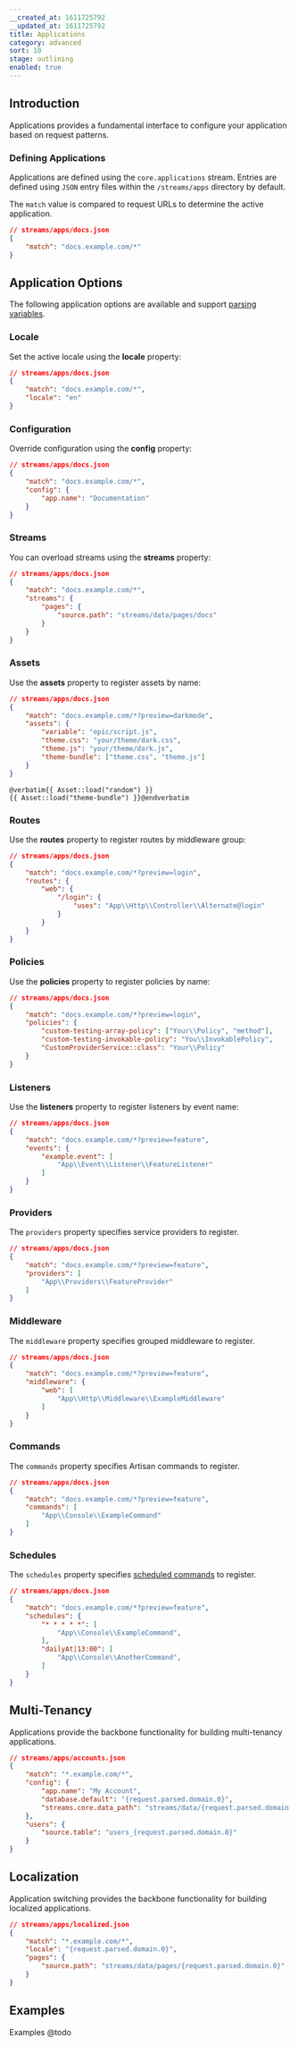 ```yaml
---
__created_at: 1611725792
__updated_at: 1611725792
title: Applications
category: advanced
sort: 10
stage: outlining
enabled: true
---
```


## Introduction

Applications provides a fundamental interface to configure your application based on request patterns.

### Defining Applications

Applications are defined using the `core.applications` stream. Entries are defined using `JSON` entry files within the `/streams/apps` directory by default.

The `match` value is compared to request URLs to determine the active application.

```json
// streams/apps/docs.json
{
    "match": "docs.example.com/*"
}
```

## Application Options

The following application options are available and support [parsing variables](parsing).

### Locale

Set the active locale using the **locale** property:

```json
// streams/apps/docs.json
{
    "match": "docs.example.com/*",
    "locale": "en"
}
```

### Configuration

Override configuration using the **config** property:

```json
// streams/apps/docs.json
{
    "match": "docs.example.com/*",
    "config": {
        "app.name": "Documentation"
    }
}
```

### Streams

You can overload streams using the **streams** property:

```json
// streams/apps/docs.json
{
    "match": "docs.example.com/*",
    "streams": {
        "pages": {
            "source.path": "streams/data/pages/docs"
        }
    }
}
```

### Assets

Use the **assets** property to register assets by name:

```json
// streams/apps/docs.json
{
    "match": "docs.example.com/*?preview=darkmode",
    "assets": {
        "variable": "epic/script.js",
        "theme.css": "your/theme/dark.css",
        "theme.js": "your/theme/dark.js",
        "theme-bundle": ["theme.css", "theme.js"]
    }
}
```

```blade
@verbatim{{ Asset::load("random") }}
{{ Asset::load("theme-bundle") }}@endverbatim
```

### Routes

Use the **routes** property to register routes by middleware group:

```json
// streams/apps/docs.json
{
    "match": "docs.example.com/*?preview=login",
    "routes": {
        "web": {
            "/login": {
                "uses": "App\\Http\\Controller\\Alternate@login"
            }
        }
    }
}
```

### Policies

Use the **policies** property to register policies by name:

```json
// streams/apps/docs.json
{
    "match": "docs.example.com/*?preview=login",
    "policies": {
        "custom-testing-array-policy": ["Your\\Policy", "method"],
        "custom-testing-invokable-policy": "You\\InvokablePolicy",
        "CustomProviderService::class": "Your\\Policy"
    }
}
```

### Listeners

Use the **listeners** property to register listeners by event name:

```json
// streams/apps/docs.json
{
    "match": "docs.example.com/*?preview=feature",
    "events": {
        "example.event": [
            "App\\Event\\Listener\\FeatureListener"
        ]
    }
}
```


### Providers

The `providers` property specifies service providers to register.

```json
// streams/apps/docs.json
{
    "match": "docs.example.com/*?preview=feature",
    "providers": [
        "App\\Providers\\FeatureProvider"
    ]
}
```


### Middleware

The `middleware` property specifies grouped middleware to register.

```json
// streams/apps/docs.json
{
    "match": "docs.example.com/*?preview=feature",
    "middleware": {
        "web": [
            "App\\Http\\Middleware\\ExampleMiddleware"
        ]
    }
}
```

### Commands

The `commands` property specifies Artisan commands to register.

```json
// streams/apps/docs.json
{
    "match": "docs.example.com/*?preview=feature",
    "commands": [
        "App\\Console\\ExampleCommand"
    ]
}
```

### Schedules

The `schedules` property specifies [scheduled commands](https://laravel.com/docs/scheduling#scheduling-shell-commands) to register.

```json
// streams/apps/docs.json
{
    "match": "docs.example.com/*?preview=feature",
    "schedules": {
        "* * * * *": [
            "App\\Console\\ExampleCommand",
        ],
        "dailyAt|13:00": [
            "App\\Console\\AnotherCommand",
        ]
    }
}
```

## Multi-Tenancy

Applications provide the backbone functionality for building multi-tenancy applications.

```json
// streams/apps/accounts.json
{
    "match": "*.example.com/*",
    "config": {
        "app.name": "My Account",
        "database.default": "{request.parsed.domain.0}",
        "streams.core.data_path": "streams/data/{request.parsed.domain.0}"
    },
    "users": {
        "source.table": "users_{request.parsed.domain.0}"
    }
}
````

## Localization

Application switching provides the backbone functionality for building localized applications.

```json
// streams/apps/localized.json
{
    "match": "*.example.com/*",
    "locale": "{request.parsed.domain.0}",
    "pages": {
        "source.path": "streams/data/pages/{request.parsed.domain.0}"
    }
}
```

## Examples

Examples @todo
